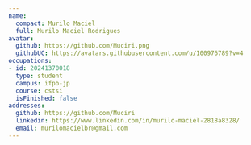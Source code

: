 ```yaml
---
name:
  compact: Murilo Maciel
  full: Murilo Maciel Rodrigues
avatar:
  github: https://github.com/Muciri.png
  githubUC: https://avatars.githubusercontent.com/u/100976789?v=4
occupations:
- id: 20241370018
  type: student
  campus: ifpb-jp
  course: cstsi
  isFinished: false
addresses:
  github: https://github.com/Muciri
  linkedin: https://www.linkedin.com/in/murilo-maciel-2818a8328/
  email: murilomacielbr@gmail.com
---
```

